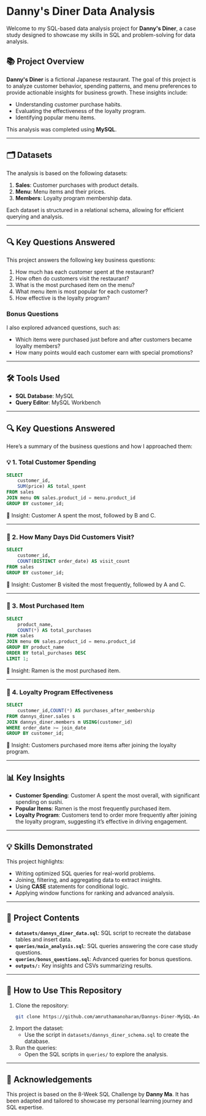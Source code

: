 # Danny's Diner Data Analysis

Welcome to my SQL-based data analysis project for **Danny's Diner**, a case study designed to showcase my skills in SQL and problem-solving for data analysis.


                    
## 📚 Project Overview
**Danny's Diner** is a fictional Japanese restaurant. The goal of this project is to analyze customer behavior, spending patterns, and menu preferences to provide actionable insights for business growth. These insights include:
- Understanding customer purchase habits.
- Evaluating the effectiveness of the loyalty program.
- Identifying popular menu items.

This analysis was completed using **MySQL**.

---

## 🗂️ Datasets
The analysis is based on the following datasets:
1. **Sales**: Customer purchases with product details.
2. **Menu**: Menu items and their prices.
3. **Members**: Loyalty program membership data.

Each dataset is structured in a relational schema, allowing for efficient querying and analysis.

---

## 🔍 Key Questions Answered
This project answers the following key business questions:
1. How much has each customer spent at the restaurant?
2. How often do customers visit the restaurant?
3. What is the most purchased item on the menu?
4. What menu item is most popular for each customer?
5. How effective is the loyalty program?

### Bonus Questions
I also explored advanced questions, such as:
- Which items were purchased just before and after customers became loyalty members?
- How many points would each customer earn with special promotions?

---

## 🛠️ Tools Used
- **SQL Database**: MySQL
- **Query Editor**: MySQL Workbench

---

## 🔍 Key Questions Answered

Here’s a summary of the business questions and how I approached them:

### 💡 1. Total Customer Spending
```sql
SELECT 
    customer_id, 
    SUM(price) AS total_spent
FROM sales
JOIN menu ON sales.product_id = menu.product_id
GROUP BY customer_id;
```
📌 Insight: Customer A spent the most, followed by B and C.

---

### 📅 2. How Many Days Did Customers Visit?
```sql
SELECT 
    customer_id, 
    COUNT(DISTINCT order_date) AS visit_count
FROM sales
GROUP BY customer_id;
```
📌 Insight: Customer B visited the most frequently, followed by A and C.

---

### 🍣 3. Most Purchased Item
```sql
SELECT 
    product_name, 
    COUNT(*) AS total_purchases
FROM sales
JOIN menu ON sales.product_id = menu.product_id
GROUP BY product_name
ORDER BY total_purchases DESC
LIMIT 1;
```
📌 Insight: Ramen is the most purchased item.

---
### 🎁 4. Loyalty Program Effectiveness
```sql
SELECT 
    customer_id,COUNT(*) AS purchases_after_membership
FROM dannys_diner.sales s
JOIN dannys_diner.members m USING(customer_id)
WHERE order_date >= join_date
GROUP BY customer_id;
```
📌 Insight: Customers purchased more items after joining the loyalty program.

---

## 📊 Key Insights
- **Customer Spending**: Customer A spent the most overall, with significant spending on sushi.
- **Popular Items**: Ramen is the most frequently purchased item.
- **Loyalty Program**: Customers tend to order more frequently after joining the loyalty program, suggesting it’s effective in driving engagement.

---

## 💡 Skills Demonstrated
This project highlights:
- Writing optimized SQL queries for real-world problems.
- Joining, filtering, and aggregating data to extract insights.
- Using **CASE** statements for conditional logic.
- Applying window functions for ranking and advanced analysis.

---

## 📁 Project Contents
- **`datasets/dannys_diner_data.sql`**: SQL script to recreate the database tables and insert data.
- **`queries/main_analysis.sql`**: SQL queries answering the core case study questions.
- **`queries/bonus_questions.sql`**: Advanced queries for bonus questions.
- **`outputs/:`** Key insights and CSVs summarizing results.

---

## 🚀 How to Use This Repository
1. Clone the repository:
   ```bash
   git clone https://github.com/amruthamanoharan/Dannys-Diner-MySQL-Analysis.git
   ```
2. Import the dataset:
    - Use the script in `datasets/dannys_diner_schema.sql` to create the database.
3. Run the queries:
    - Open the SQL scripts in `queries/` to explore the analysis.
---

## 🌟 Acknowledgements
This project is based on the 8-Week SQL Challenge by **Danny Ma**. It has been adapted and tailored to showcase my personal learning journey and SQL expertise.



